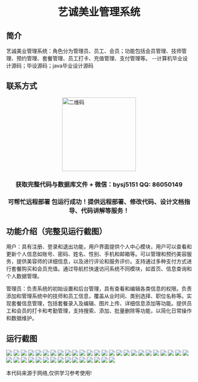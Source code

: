 <p><h1 align="center">艺诚美业管理系统</h1></p>

## 简介
艺诚美业管理系统：角色分为管理员、员工、会员；功能包括会员管理、技师管理、预约管理、套餐管理、员工打卡、充值管理、支付管理等。    --计算机毕业设计源码；毕设源码；java毕业设计源码


## 联系方式
<img src="https://bs-1329754181.cos.ap-shanghai.myqcloud.com/wx.jpg" alt="二维码" style="display: block; margin: 0 auto;" width="200px">
<p><h3 align="center">获取完整代码与数据库文件 + 微信：bysj5151 QQ: 86050149</h3></p>
<p><h3 align="center">可帮忙远程部署 包运行成功！提供远程部署、修改代码、设计文档指导、代码讲解等服务！</h3></p>

## 功能介绍（完整见运行截图）
用户：具有注册、登录和退出功能，用户界面提供个人中心模块，用户可以查看和更新个人信息如账号、密码、姓名、性别、手机和邮箱等。可以管理和预约美容服务，提供美容师的详细信息，以及进行评论和服务评价。支持通过多种支付方式进行套餐购买和会员充值。通过导航栏快速访问系统不同模块，如首页、信息查询和个人数据管理。

管理员：负责系统的初始设置和后台管理，具有查看和编辑各类信息的权限。负责添加和管理系统中的技师和员工信息，覆盖从业时间、类别选择、职位名称等。实现套餐信息管理，包括套餐录入及编辑、图片上传、详细信息添加等功能。提供员工和会员的打卡和考勤管理，支持搜索、添加、批量删除等功能，以简化日常操作和数据维护。


## 运行截图
![](https://bs-1329754181.cos.ap-shanghai.myqcloud.com/ssm/YiChengBeautyManagementSystem/img/001.jpg)
![](https://bs-1329754181.cos.ap-shanghai.myqcloud.com/ssm/YiChengBeautyManagementSystem/img/002.jpg)
![](https://bs-1329754181.cos.ap-shanghai.myqcloud.com/ssm/YiChengBeautyManagementSystem/img/003.jpg)
![](https://bs-1329754181.cos.ap-shanghai.myqcloud.com/ssm/YiChengBeautyManagementSystem/img/004.jpg)
![](https://bs-1329754181.cos.ap-shanghai.myqcloud.com/ssm/YiChengBeautyManagementSystem/img/005.jpg)
![](https://bs-1329754181.cos.ap-shanghai.myqcloud.com/ssm/YiChengBeautyManagementSystem/img/006.jpg)
![](https://bs-1329754181.cos.ap-shanghai.myqcloud.com/ssm/YiChengBeautyManagementSystem/img/007.jpg)
![](https://bs-1329754181.cos.ap-shanghai.myqcloud.com/ssm/YiChengBeautyManagementSystem/img/008.jpg)
![](https://bs-1329754181.cos.ap-shanghai.myqcloud.com/ssm/YiChengBeautyManagementSystem/img/009.jpg)
![](https://bs-1329754181.cos.ap-shanghai.myqcloud.com/ssm/YiChengBeautyManagementSystem/img/010.jpg)
![](https://bs-1329754181.cos.ap-shanghai.myqcloud.com/ssm/YiChengBeautyManagementSystem/img/011.jpg)
![](https://bs-1329754181.cos.ap-shanghai.myqcloud.com/ssm/YiChengBeautyManagementSystem/img/012.jpg)
![](https://bs-1329754181.cos.ap-shanghai.myqcloud.com/ssm/YiChengBeautyManagementSystem/img/013.jpg)
![](https://bs-1329754181.cos.ap-shanghai.myqcloud.com/ssm/YiChengBeautyManagementSystem/img/014.jpg)
![](https://bs-1329754181.cos.ap-shanghai.myqcloud.com/ssm/YiChengBeautyManagementSystem/img/015.jpg)
![](https://bs-1329754181.cos.ap-shanghai.myqcloud.com/ssm/YiChengBeautyManagementSystem/img/016.jpg)
![](https://bs-1329754181.cos.ap-shanghai.myqcloud.com/ssm/YiChengBeautyManagementSystem/img/017.jpg)
![](https://bs-1329754181.cos.ap-shanghai.myqcloud.com/ssm/YiChengBeautyManagementSystem/img/018.jpg)
![](https://bs-1329754181.cos.ap-shanghai.myqcloud.com/ssm/YiChengBeautyManagementSystem/img/019.jpg)
![](https://bs-1329754181.cos.ap-shanghai.myqcloud.com/ssm/YiChengBeautyManagementSystem/img/020.jpg)
![](https://bs-1329754181.cos.ap-shanghai.myqcloud.com/ssm/YiChengBeautyManagementSystem/img/021.jpg)
![](https://bs-1329754181.cos.ap-shanghai.myqcloud.com/ssm/YiChengBeautyManagementSystem/img/022.jpg)
![](https://bs-1329754181.cos.ap-shanghai.myqcloud.com/ssm/YiChengBeautyManagementSystem/img/023.jpg)
![](https://bs-1329754181.cos.ap-shanghai.myqcloud.com/ssm/YiChengBeautyManagementSystem/img/024.jpg)
![](https://bs-1329754181.cos.ap-shanghai.myqcloud.com/ssm/YiChengBeautyManagementSystem/img/025.jpg)
![](https://bs-1329754181.cos.ap-shanghai.myqcloud.com/ssm/YiChengBeautyManagementSystem/img/026.jpg)
![](https://bs-1329754181.cos.ap-shanghai.myqcloud.com/ssm/YiChengBeautyManagementSystem/img/027.jpg)
![](https://bs-1329754181.cos.ap-shanghai.myqcloud.com/ssm/YiChengBeautyManagementSystem/img/028.jpg)
![](https://bs-1329754181.cos.ap-shanghai.myqcloud.com/ssm/YiChengBeautyManagementSystem/img/029.jpg)
![](https://bs-1329754181.cos.ap-shanghai.myqcloud.com/ssm/YiChengBeautyManagementSystem/img/030.jpg)
![](https://bs-1329754181.cos.ap-shanghai.myqcloud.com/ssm/YiChengBeautyManagementSystem/img/031.jpg)
![](https://bs-1329754181.cos.ap-shanghai.myqcloud.com/ssm/YiChengBeautyManagementSystem/img/032.jpg)
![](https://bs-1329754181.cos.ap-shanghai.myqcloud.com/ssm/YiChengBeautyManagementSystem/img/033.jpg)
![](https://bs-1329754181.cos.ap-shanghai.myqcloud.com/ssm/YiChengBeautyManagementSystem/img/034.jpg)
![](https://bs-1329754181.cos.ap-shanghai.myqcloud.com/ssm/YiChengBeautyManagementSystem/img/035.jpg)
![](https://bs-1329754181.cos.ap-shanghai.myqcloud.com/ssm/YiChengBeautyManagementSystem/img/036.jpg)
![](https://bs-1329754181.cos.ap-shanghai.myqcloud.com/ssm/YiChengBeautyManagementSystem/img/037.jpg)
![](https://bs-1329754181.cos.ap-shanghai.myqcloud.com/ssm/YiChengBeautyManagementSystem/img/038.jpg)
![](https://bs-1329754181.cos.ap-shanghai.myqcloud.com/ssm/YiChengBeautyManagementSystem/img/039.jpg)
![](https://bs-1329754181.cos.ap-shanghai.myqcloud.com/ssm/YiChengBeautyManagementSystem/img/040.jpg)

<p>本代码来源于网络,仅供学习参考使用!</p>
